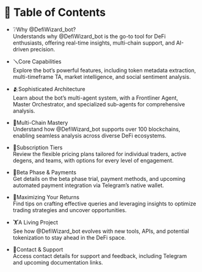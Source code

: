 # 📖 Table of Contents

* ❔Why @DefiWizard\_bot?\
  Understands why @DefiWizard\_bot is the go-to tool for DeFi enthusiasts, offering real-time insights, multi-chain support, and AI-driven precision.



* 🪛Core Capabilities\
  Explore the bot’s powerful features, including token metadata extraction, multi-timeframe TA, market intelligence, and social sentiment analysis.



* 🫂Sophisticated Architecture\
  Learn about the bot’s multi-agent system, with a Frontliner Agent, Master Orchestrator, and specialized sub-agents for comprehensive analysis.



* 🤹Multi-Chain Mastery\
  Understand how @DefiWizard\_bot supports over 100 blockchains, enabling seamless analysis across diverse DeFi ecosystems.



* 🏅Subscription Tiers\
  Review the flexible pricing plans tailored for individual traders, active degens, and teams, with options for every level of engagement.



* 🚨Beta Phase & Payments\
  Get details on the beta phase trial, payment methods, and upcoming automated payment integration via Telegram’s native wallet.



* 💸Maximizing Your Returns\
  Find tips on crafting effective queries and leveraging insights to optimize trading strategies and uncover opportunities.



* 🏋️A Living Project\
  See how @DefiWizard\_bot evolves with new tools, APIs, and potential tokenization to stay ahead in the DeFi space.



* 📱Contact & Support\
  Access contact details for support and feedback, including Telegram and upcoming documentation links.
